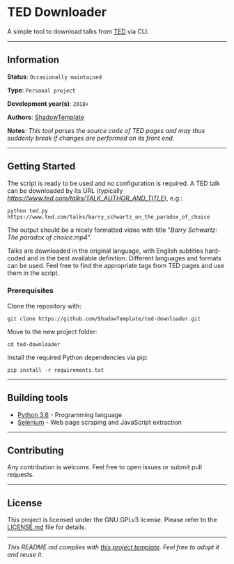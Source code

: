 # TED Downloader

A simple tool to download talks from [TED](https://www.ted.com/) via CLI.

---
## Information

**Status**: `Occasionally maintained`

**Type**: `Personal project`

**Development year(s)**: `2018+`

**Authors**: [ShadowTemplate](https://github.com/ShadowTemplate)

**Notes**: *This tool parses the source code of TED pages and may thus suddenly 
break if changes are performed on its front end.*

---
## Getting Started

The script is ready to be used and no configuration is required.
A TED talk can be downloaded by its URL (typically 
_https://www.ted.com/talks/TALK_AUTHOR_AND_TITLE_), e.g.:

```
python ted.py https://www.ted.com/talks/barry_schwartz_on_the_paradox_of_choice
```

The output should be a nicely formatted video with title "*Barry Schwartz: The 
paradox of choice.mp4*".

Talks are downloaded in the original language, with English subtitles 
hard-coded and in the best available definition. Different languages and 
formats can be used. Feel free to find the appropriate tags from TED pages and 
use them in the script.

### Prerequisites

Clone the repository with:

```
git clone https://github.com/ShadowTemplate/ted-downloader.git
```

Move to the new project folder:

```
cd ted-downloader
```

Install the required Python dependencies via pip: 

```
pip install -r requirements.txt
```

---
## Building tools

* [Python 3.6](https://www.python.org/downloads/release/python-360/) - Programming language
* [Selenium](https://www.seleniumhq.org/projects/webdriver/) - 
Web page scraping and JavaScript extraction

---
## Contributing

Any contribution is welcome. Feel free to open issues or submit pull requests.

---
## License

This project is licensed under the  GNU GPLv3 license.
Please refer to the [LICENSE.md](LICENSE.md) file for details.

---
*This README.md complies with [this project template](https://github.com/ShadowTemplate/project-template). Feel free to adopt it
and reuse it.*
